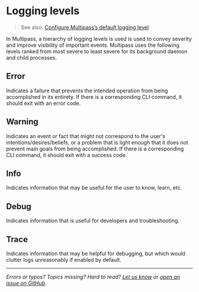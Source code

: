 # Logging levels
> See also: [Configure Multipass’s default logging level](/how-to-guides/customise-multipass/configure-multipasss-default-logging-level)

In Multipass, a hierarchy of logging levels is used is used to convey severity and improve visibility of important events. Multipass uses the following levels ranked from most severe to least severe for its background daemon and child processes.

## Error

Indicates a failure that prevents the intended operation from being accomplished in its entirety. If there is a corresponding CLI command, it should exit with an error code.

## Warning

Indicates an event or fact that might not correspond to the user's intentions/desires/beliefs, or a problem that is light enough that it does not prevent main goals from being accomplished. If there is a corresponding CLI command, it should exit with a success code.

## Info

Indicates information that may be useful for the user to know, learn, etc.

## Debug

Indicates information that is useful for developers and troubleshooting.

## Trace

Indicates information that may be helpful for debugging, but which would clutter logs unreasonably if enabled by default.

---

*Errors or typos? Topics missing? Hard to read? <a href="https://docs.google.com/forms/d/e/1FAIpQLSd0XZDU9sbOCiljceh3rO_rkp6vazy2ZsIWgx4gsvl_Sec4Ig/viewform?usp=pp_url&entry.317501128=https://multipass.run/docs/logging-levels" target="_blank">Let us know</a> or <a href="https://github.com/canonical/multipass/issues/new/choose" target="_blank">open an issue on GitHub</a>.*

